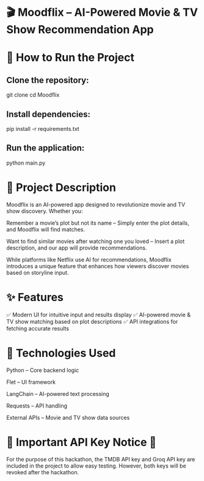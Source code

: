 # 🎬 Moodflix – AI-Powered Movie & TV Show Recommendation App

# 🚀 How to Run the Project

## Clone the repository:
git clone <repository-link>
cd Moodflix

## Install dependencies:
pip install -r requirements.txt

## Run the application:
python main.py

# 📜 Project Description
Moodflix is an AI-powered app designed to revolutionize movie and TV show discovery. Whether you:

Remember a movie’s plot but not its name – Simply enter the plot details, and Moodflix will find matches.

Want to find similar movies after watching one you loved – Insert a plot description, and our app will provide recommendations.

While platforms like Netflix use AI for recommendations, Moodflix introduces a unique feature that enhances how viewers discover movies based on storyline input.

# ✨ Features
✅ Modern UI for intuitive input and results display
✅ AI-powered movie & TV show matching based on plot descriptions
✅ API integrations for fetching accurate results

# 🔧 Technologies Used
Python – Core backend logic

Flet – UI framework

LangChain – AI-powered text processing

Requests – API handling

External APIs – Movie and TV show data sources

# 🚨 Important API Key Notice 🚨
For the purpose of this hackathon, the TMDB API key and Groq API key are included in the project to allow easy testing. However, both keys will be revoked after the hackathon.

